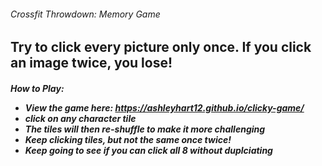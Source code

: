 ###### Crossfit Throwdown: Memory Game
  
  ## Try to click every picture only once. If you click an image twice, you lose!
  
 <h5>How to Play:
 
  * View the game here: https://ashleyhart12.github.io/clicky-game/ 
  * click on any character tile
  * The tiles will then re-shuffle to make it more challenging
  * Keep clicking tiles, but not the same once twice!
  * Keep going to see if you can click all 8 without duplciating


